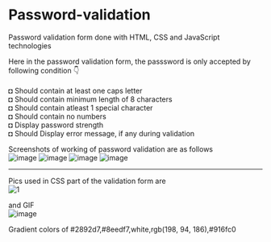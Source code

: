 # Password-validation
Password validation form done with HTML, CSS and JavaScript technologies

Here in the password validation form, the passsword is only accepted by following condition 👇<br/><br/>
◘ Should contain at least one caps letter<br/>
◘ Should contain minimum length of 8 characters <br/>
◘ Should contain atleast 1 special character<br/>
◘ Should contain no numbers<br/>
◘ Display password strength<br/>
◘ Should Display error message, if any during validation<br/>


Screenshots of working of password validation are as follows<br/>
![image](https://user-images.githubusercontent.com/80317188/173224248-289bc74c-6975-4c08-9290-26548a6b6faa.png)
![image](https://user-images.githubusercontent.com/80317188/173224316-6bd74011-a751-45ae-a94e-051995e11f5b.png)
![image](https://user-images.githubusercontent.com/80317188/173224266-182f6fbb-41d9-4228-b397-afc132f81036.png)
![image](https://user-images.githubusercontent.com/80317188/173224295-2efacfdc-e488-4971-bd64-b28e22597b86.png)

--------------------------------------------------------------------------------------------

Pics used in CSS part of the validation form are<br/>
![1](https://user-images.githubusercontent.com/80317188/173223722-dc37d1ce-0aa7-4bf7-a5b2-9aa0f88f88cd.png)<br/>


and GIF<br/>
![image](https://user-images.githubusercontent.com/80317188/173223821-df643df5-fc87-42f3-9482-e158a0a6bfff.png)<br/>


Gradient colors of #2892d7,#8eedf7,white,rgb(198, 94, 186),#916fc0

